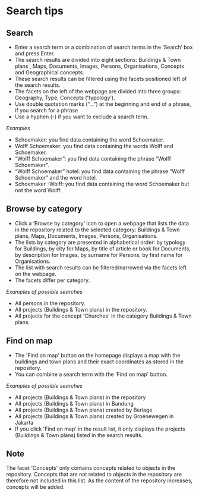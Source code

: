 # Search tips

## Search

- Enter a search term or a combination of search terms in the ‘Search’ box and press Enter.
- The search results are divided into eight sections: Buildings & Town plans , Maps, Documents, Images, Persons, Organisations, Concepts and Geographical concepts.
- These search results can be filtered using the facets positioned left of the search results.
- The facets on the left of the webpage are divided into three groups: Geography, Type, Concepts ('typology').
- Use double quotation marks (“…”) at the beginning and end of a phrase, if you search for a phrase
- Use a hyphen (-) if you want to exclude a search term.

_Examples_
- Schoemaker: you find data containing the word Schoemaker.
- Wolff Schoemaker: you find data containing the words Wolff and Schoemaker.
- “Wolff Schoemaker”: you find data containing the phrase “Wolff Schoemaker”.
- “Wolff Schoemaker” hotel: you find data containing the phrase “Wolff Schoemaker” and the word hotel.
- Schoemaker -Wolff: you find data containing the word Schoemaker but not the word Wolff.

## Browse by category

- Click a ‘Browse by category’ icon to open a webpage that lists the data in the repository related to the selected category: Buildings & Town plans, Maps, Documents, Images, Persons, Organisations.
- The lists by category are presented in alphabetical order: by typology for Buildings, by city for Maps, by title of article or book for Documents, by description for Images, by surname for Persons, by first name for Organisations.
- The list with search results can be filtered/narrowed via the facets left on the webpage.
- The facets differ per category.

_Examples of possible searches_
- All persons in the repository.
- All projects (Buildings & Town plans) in the repository.
- All projects for the concept 'Churches' in the category Buildings & Town plans.

## Find on map

- The 'Find on map' button on the homepage displays a map with the buildings and town plans and their exact coordinates as stored in the repository.
- You can combine a search term with the 'Find on map' button.

_Examples of possible searches_
- All projects (Buildings & Town plans) in the repository
- All projects (Buildings & Town plans) in Bandung
- All projects (Buildings & Town plans) created by Berlage
- All projects (Buildings & Town plans) created by Groenewegen in Jakarta
- If you click 'Find on map' in the result list, it only displays the projects (Buildings & Town plans) listed in the search results.

## Note
The facet 'Concepts' only contains concepts related to objects in the repository. Concepts that are not related to objects in the repository are therefore not included in this list. As the content of the repository increases, concepts will be added.